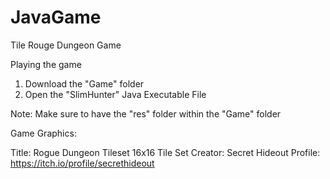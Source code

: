 # JavaGame
Tile Rouge Dungeon Game 

Playing the game
1. Download the "Game" folder
2. Open the "SlimHunter" Java Executable File 

Note: Make sure to have the "res" folder within the "Game" folder

Game Graphics:

Title: Rogue Dungeon Tileset 16x16
Tile Set Creator: Secret Hideout
Profile: https://itch.io/profile/secrethideout
